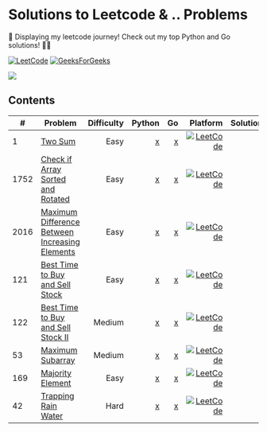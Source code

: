 # Solutions to Leetcode & .. Problems 

🌟 Displaying my leetcode journey! Check out my top Python and Go solutions! 🚀😄

[![LeetCode](https://img.shields.io/badge/LeetCode-000000?style=for-the-badge&logo=LeetCode&logoColor=#d16c06)](https://leetcode.com/user6223Ob/)
[![GeeksForGeeks](https://img.shields.io/badge/GeeksforGeeks-gray?style=for-the-badge&logo=geeksforgeeks&logoColor=35914c)](https://auth.geeksforgeeks.org/user/utsav_moradiya)




[![](https://leetcard.jacoblin.cool/user6223Ob?ext=heatmap)](https://leetcode.com/user6223Ob/)


## Contents

| #| Problem |Difficulty      | Python       | Go     | Platform | Solutions | 
|---|---------|--------------:|----------:|-------:|----------------:|----------------:|
| 1 |[Two Sum](https://leetcode.com/problems/two-sum/)|Easy|[x](https://github.com/Utsav-pixel/LeetCode-Hastle/blob/master/python/Two_Sum.py)| [x](https://github.com/Utsav-pixel/LeetCode-Hastle/blob/master/go/Two_Sum/main.go) | [![LeetCode](https://cdn.iconscout.com/icon/free/png-512/free-leetcode-3521542-2944960.png?f=webp&w=20)](https://leetcode.com/problems/two-sum/solutions/4703188/two-sum-solution-in-python-goooo/) | [![](https://cdn.iconscout.com/icon/free/png-512/free-youtube-268-721990.png?f=webp&w=20)](https://www.youtube.com/watch?v=55zil-8J3_Y)
| 1752 |[Check if Array Sorted and Rotated](https://leetcode.com/problems/check-if-array-is-sorted-and-rotated/)|Easy|[x](https://github.com/Utsav-pixel/LeetCode-Hastle/blob/master/python/Check_if_Array_Sorted_and_Rotated.py)|[x](https://github.com/Utsav-pixel/LeetCode-Hastle/blob/master/go/Check_if_Array_Sorted_and_Rotated/main.go)|[![LeetCode](https://cdn.iconscout.com/icon/free/png-512/free-leetcode-3521542-2944960.png?f=webp&w=20)](https://leetcode.com/problems/check-if-array-is-sorted-and-rotated/solutions/4697867/counter-solution-in-python-goooo/)|
| 2016 |[Maximum Difference Between Increasing Elements](https://leetcode.com/problems/maximum-difference-between-increasing-elements/description/)|Easy|[x](https://github.com/Utsav-pixel/LeetCode-Hastle/blob/master/python/Max_diff_between_inc_element.py)|[x](https://github.com/Utsav-pixel/LeetCode-Hastle/blob/master/go/Max_diff_between_inc_element/main.go)|[![LeetCode](https://cdn.iconscout.com/icon/free/png-512/free-leetcode-3521542-2944960.png?f=webp&w=20)](https://leetcode.com/problems/maximum-difference-between-increasing-elements/solutions/4701992/code-solution-in-python-gooooo)|
| 121 |[Best Time to Buy and Sell Stock](https://leetcode.com/problems/best-time-to-buy-and-sell-stock/description/)|Easy|[x](https://github.com/Utsav-pixel/LeetCode-Hastle/blob/master/python/Best_Time_to_Buy_and_Sell_Stock.py)|[x](https://github.com/Utsav-pixel/LeetCode-Hastle/blob/master/go/Best_Time_to_Buy_and_Sell_Stock/main.go)|[![LeetCode](https://cdn.iconscout.com/icon/free/png-512/free-leetcode-3521542-2944960.png?f=webp&w=20)](https://leetcode.com/problems/best-time-to-buy-and-sell-stock/solutions/4710279/best-time-to-buy-and-sell-stock-solution-in-python-goooo/)|
| 122 |[Best Time to Buy and Sell Stock II](https://leetcode.com/problems/best-time-to-buy-and-sell-stock-ii/description/)|Medium|[x](https://github.com/Utsav-pixel/LeetCode-Hastle/blob/master/python/Best_Time_to_Buy_and_Sell_Stock_2.py)|[x](https://github.com/Utsav-pixel/LeetCode-Hastle/blob/master/go/Best_Time_to_Buy_and_Sell_Stock_2/main.go)|[![LeetCode](https://cdn.iconscout.com/icon/free/png-512/free-leetcode-3521542-2944960.png?f=webp&w=20)](https://leetcode.com/problems/best-time-to-buy-and-sell-stock-ii/solutions/4710316/best-time-to-buy-and-sell-stock-2-solution-in-python-goooo/)|
| 53 |[Maximum Subarray](https://leetcode.com/problems/maximum-subarray/description/)|Medium|[x](https://github.com/Utsav-pixel/LeetCode-Hastle/blob/master/python/Maximun_Subarray.py)|[x](https://github.com/Utsav-pixel/LeetCode-Hastle/blob/master/go/Maximun_Subarray/main.go)|[![LeetCode](https://cdn.iconscout.com/icon/free/png-512/free-leetcode-3521542-2944960.png?f=webp&w=20)](https://leetcode.com/problems/maximum-subarray/solutions/4716204/maximum-subarray-solution-in-python-goooo/)|
| 169 |[Majority Element](https://leetcode.com/problems/majority-element/description/)|Easy|[x](https://github.com/Utsav-pixel/LeetCode-Hastle/blob/master/python/majority_element.py)|[x](https://github.com/Utsav-pixel/LeetCode-Hastle/blob/master/go/majority_element/main.go)|[![LeetCode](https://cdn.iconscout.com/icon/free/png-512/free-leetcode-3521542-2944960.png?f=webp&w=20)](https://leetcode.com/problems/majority-element/solutions/4716378/majority-element-solution-in-python-goooo/)|
| 42 |[Trapping Rain Water](https://leetcode.com/problems/trapping-rain-water/description/)|Hard|[x](https://github.com/Utsav-pixel/LeetCode-Hastle/blob/master/python/Trap_rain_water.py)|[x](https://github.com/Utsav-pixel/LeetCode-Hastle/blob/master/go/Trap_rain_water/main.go)|[![LeetCode](https://cdn.iconscout.com/icon/free/png-512/free-leetcode-3521542-2944960.png?f=webp&w=20)](https://leetcode.com/problems/trapping-rain-water/solutions/4716393/trapping-rain-watet-solution-in-python-goooo/)|


<!-- | G-1 |[Maximum Index](https://www.geeksforgeeks.org/problems/maximum-index-1587115620/2)|Medium|[x](https://github.com/Utsav-pixel/LeetCode-Hastle/blob/master/python/maxIndexDiff.py)|[]()|[![Geekforgeek](https://www.simpleimageresizer.com/_uploads/photos/e664b1e6/gfg_200X200_20x20.png)]()| -->





